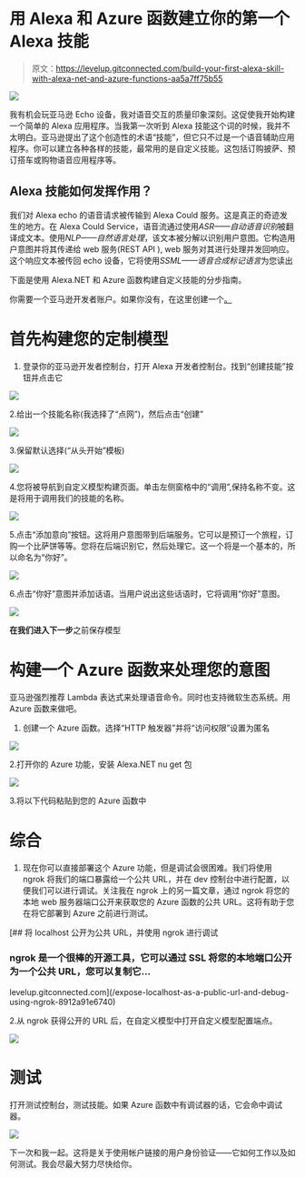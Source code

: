 # 用 Alexa 和 Azure 函数建立你的第一个 Alexa 技能

> 原文：<https://levelup.gitconnected.com/build-your-first-alexa-skill-with-alexa-net-and-azure-functions-aa5a7ff75b55>

![](img/dba3101cc1c4b6f65179cee8187e1bb2.png)

我有机会玩亚马逊 Echo 设备，我对语音交互的质量印象深刻。这促使我开始构建一个简单的 Alexa 应用程序。当我第一次听到 Alexa 技能这个词的时候，我并不太明白。亚马逊提出了这个创造性的术语“技能”，但它只不过是一个语音辅助应用程序。你可以建立各种各样的技能，最常用的是自定义技能。这包括订购披萨、预订搭车或购物语音应用程序等。

## **Alexa 技能如何发挥作用？**

我们对 Alexa echo 的语音请求被传输到 Alexa Could 服务。这是真正的奇迹发生的地方。在 Alexa Could Service，语音流通过使用*ASR——自动语音识别*被翻译成文本。使用*NLP——自然语言处理*，该文本被分解以识别用户意图。它构造用户意图并将其传递给 web 服务(REST API ), web 服务对其进行处理并发回响应。这个响应文本被传回 echo 设备，它将使用*SSML——语音合成标记语言*为您读出

下面是使用 Alexa.NET 和 Azure 函数构建自定义技能的分步指南。

你需要一个亚马逊开发者账户。如果你没有，在这里创建一个[。](https://developer.amazon.com/)

# 首先构建您的定制模型

1.  登录你的亚马逊开发者控制台，打开 Alexa 开发者控制台。找到“创建技能”按钮并点击它

![](img/c82e988180a3ab5e7edef63897ea9966.png)

2.给出一个技能名称(我选择了“点网”)，然后点击“创建”

![](img/c168a684508c49e04a3d47039ed89e23.png)

3.保留默认选择(“从头开始”模板)

![](img/14ce124b451912cc8132557c76a8ec77.png)

4.您将被导航到自定义模型构建页面。单击左侧窗格中的“调用”,保持名称不变。这是将用于调用我们的技能的名称。

![](img/52050f1dc4d11406eb966ea74e17bb3a.png)

5.点击“添加意向”按钮。这将用户意图带到后端服务。它可以是预订一个旅程，订购一个比萨饼等等。您将在后端识别它，然后处理它。这一个将是一个基本的，所以命名为“你好”。

![](img/7d048d02dbf829bfc1933c9987988e72.png)

6.点击“你好”意图并添加话语。当用户说出这些话语时，它将调用“你好”意图。

![](img/769f98d2b0e00b8aa776f398157e6cda.png)

**在我们进入下一步**之前保存模型

# 构建一个 Azure 函数来处理您的意图

亚马逊强烈推荐 Lambda 表达式来处理语音命令。同时也支持微软生态系统。用 Azure 函数来做吧。

1.  创建一个 Azure 函数。选择“HTTP 触发器”并将“访问权限”设置为匿名

![](img/ee6d553321ae3faecf878d0be55f18fc.png)

2.打开你的 Azure 功能，安装 Alexa.NET nu get 包

![](img/9b415ed8ba4b84eb9f53c9f8c32fba29.png)

3.将以下代码粘贴到您的 Azure 函数中

# 综合

1.  现在你可以直接部署这个 Azure 功能，但是调试会很困难。我们将使用 ngrok 将我们的端口暴露给一个公共 URL，并在 dev 控制台中进行配置，以便我们可以进行调试。关注我在 ngrok 上的另一篇文章，通过 ngrok 将您的本地 web 服务器端口公开来获取您的 Azure 函数的公共 URL。这将有助于您在将它部署到 Azure 之前进行测试。

[](/expose-localhost-as-a-public-url-and-debug-using-ngrok-8912a91e6740) [## 将 localhost 公开为公共 URL，并使用 ngrok 进行调试

### ngrok 是一个很棒的开源工具，它可以通过 SSL 将您的本地端口公开为一个公共 URL，您可以复制它…

levelup.gitconnected.com](/expose-localhost-as-a-public-url-and-debug-using-ngrok-8912a91e6740) 

2.从 ngrok 获得公开的 URL 后，在自定义模型中打开自定义模型配置端点。

![](img/67d128fe2d145d3230dbeda41955ba17.png)

# 测试

打开测试控制台，测试技能。如果 Azure 函数中有调试器的话，它会命中调试器。

![](img/263fbefb6d20340e385991fb45f81191.png)

下一次和我一起。这将是关于使用帐户链接的用户身份验证——它如何工作以及如何测试。我会尽最大努力尽快给你。